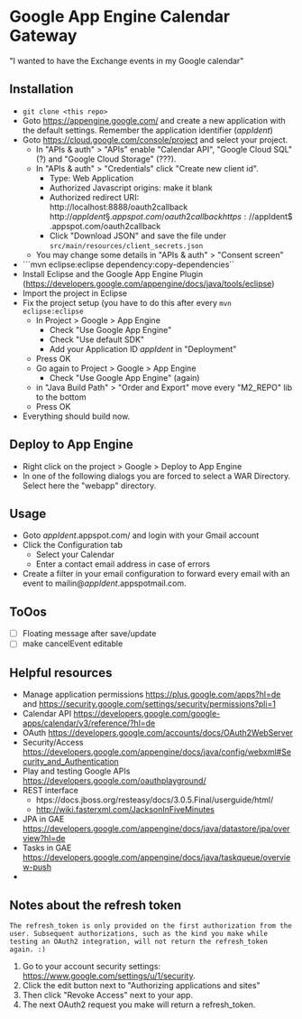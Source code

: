 # Google App Engine Calendar Gateway
"I wanted to have the Exchange events in my Google calendar"

## Installation
* ```git clone <this repo>```
* Goto https://appengine.google.com/ and create a new application with the default settings. Remember the application identifier ($appIdent$)
* Goto https://cloud.google.com/console/project and select your project. 
    - In "APIs & auth" > "APIs" enable "Calendar API", "Google Cloud SQL" (?) and "Google Cloud Storage" (???).
    - In "APIs & auth" > "Credentials" click "Create new client id". 
        + Type: Web Application
        + Authorized Javascript origins: make it blank
        + Authorized redirect URI:         
    http://localhost:8888/oauth2callback
    http://$appIdent§.appspot.com/oauth2callback
    https://$appIdent$.appspot.com/oauth2callback
        + Click "Download JSON" and save the file under ```src/main/resources/client_secrets.json```
    - You may change some details in "APIs & auth" > "Consent screen"
* ```mvn eclipse:eclipse dependency:copy-dependencies``
* Install Eclipse and the Google App Engine Plugin (https://developers.google.com/appengine/docs/java/tools/eclipse)
* Import the project in Eclipse
* Fix the project setup (you have to do this after every ```mvn eclipse:eclipse```
    - In Project > Google > App Engine
        + Check "Use Google App Engine" 
        + Check "Use default SDK"
        + Add your Application ID $appIdent$ in "Deployment"
    - Press OK
    - Go again to Project > Google > App Engine
        + Check "Use Google App Engine" (again)
    - in "Java Build Path" > "Order and Export" move every "M2_REPO" lib to the bottom
    - Press OK
* Everything should build now. 

## Deploy to App Engine
* Right click on the project > Google > Deploy to App Engine
* In one of the following dialogs you are forced to select a WAR Directory. Select here the "webapp" directory. 

## Usage
* Goto $appIdent$.appspot.com/ and login with your Gmail account
* Click the Configuration tab
    - Select your Calendar 
    - Enter a contact email address in case of errors
* Create a filter in your email configuration to forward every email with an event to mailin@$appIdent$.appspotmail.com.

## ToOos
- [ ] Floating message after save/update
- [ ] make cancelEvent editable

## Helpful resources
* Manage application permissions https://plus.google.com/apps?hl=de and https://security.google.com/settings/security/permissions?pli=1
* Calendar API https://developers.google.com/google-apps/calendar/v3/reference/?hl=de
* OAuth https://developers.google.com/accounts/docs/OAuth2WebServer
* Security/Access https://developers.google.com/appengine/docs/java/config/webxml#Security_and_Authentication
* Play and testing Google APIs https://developers.google.com/oauthplayground/
* REST interface
    - htps://docs.jboss.org/resteasy/docs/3.0.5.Final/userguide/html/
    - http://wiki.fasterxml.com/JacksonInFiveMinutes
* JPA in GAE https://developers.google.com/appengine/docs/java/datastore/jpa/overview?hl=de
* Tasks in GAE https://developers.google.com/appengine/docs/java/taskqueue/overview-push
* 
    

## Notes about the refresh token

    The refresh_token is only provided on the first authorization from the user. Subsequent authorizations, such as the kind you make while testing an OAuth2 integration, will not return the refresh_token again. :)
1. Go to your account security settings: https://www.google.com/settings/u/1/security.
2. Click the edit button next to "Authorizing applications and sites"
3. Then click "Revoke Access" next to your app.  
4. The next OAuth2 request you make will return a refresh_token.
